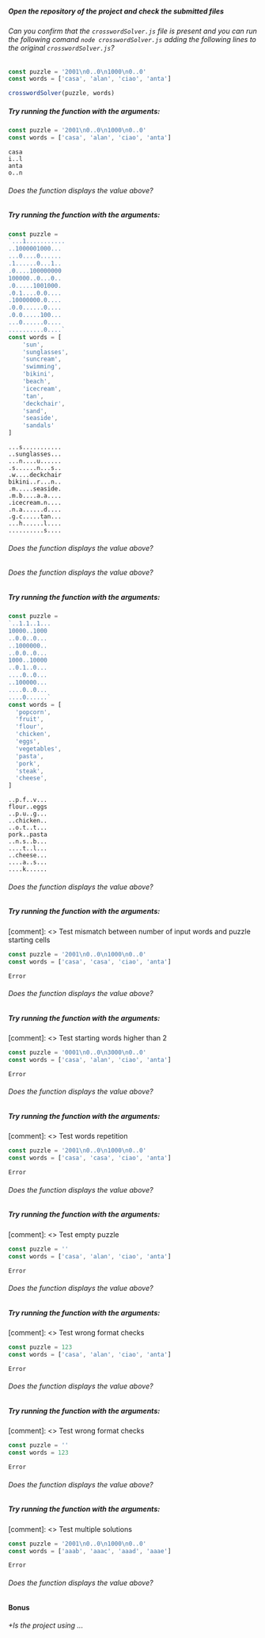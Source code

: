##### Open the repository of the project and check the submitted files

###### Can you confirm that the `crosswordSolver.js` file is present and you can run the following comand `node crosswordSolver.js` adding the following lines to the original `crosswordSolver.js`?
```js
const puzzle = '2001\n0..0\n1000\n0..0'
const words = ['casa', 'alan', 'ciao', 'anta']

crosswordSolver(puzzle, words)
```

##### Try running the function with the arguments:
```js
const puzzle = '2001\n0..0\n1000\n0..0'
const words = ['casa', 'alan', 'ciao', 'anta']
```

```
casa
i..l
anta
o..n
```

###### Does the function displays the value above?

##### Try running the function with the arguments:
```js
const puzzle = 
`...1...........
..1000001000...
...0....0......
.1......0...1..
.0....100000000
100000..0...0..
.0.....1001000.
.0.1....0.0....
.10000000.0....
.0.0......0....
.0.0.....100...
...0......0....
..........0....`
const words = [
	'sun',
	'sunglasses',
	'suncream',
	'swimming',
	'bikini',
	'beach',
	'icecream',
	'tan',
	'deckchair',
	'sand',
	'seaside',
	'sandals'
]
```

```
...s...........
..sunglasses...
...n....u......
.s......n...s..
.w....deckchair
bikini..r...n..
.m.....seaside.
.m.b....a.a....
.icecream.n....
.n.a......d....
.g.c.....tan...
...h......l....
..........s....
```

###### Does the function displays the value above?

###### Does the function displays the value above?

##### Try running the function with the arguments:
```js
const puzzle = 
`..1.1..1...
10000..1000
..0.0..0...
..1000000..
..0.0..0...
1000..10000
..0.1..0...
....0..0...
..100000...
....0..0...
....0......`
const words = [
  'popcorn',
  'fruit',
  'flour',
  'chicken',
  'eggs',
  'vegetables',
  'pasta',
  'pork',
  'steak',
  'cheese',
]
```

```
..p.f..v...
flour..eggs
..p.u..g...
..chicken..
..o.t..t...
pork..pasta
..n.s..b...
....t..l...
..cheese...
....a..s...
....k......
```

###### Does the function displays the value above?

##### Try running the function with the arguments:
[comment]: <> Test mismatch between number of input words and puzzle starting cells
```js
const puzzle = '2001\n0..0\n1000\n0..0'
const words = ['casa', 'casa', 'ciao', 'anta']
```

```
Error
```

###### Does the function displays the value above?

##### Try running the function with the arguments:
[comment]: <> Test starting words higher than 2
```js
const puzzle = '0001\n0..0\n3000\n0..0'
const words = ['casa', 'alan', 'ciao', 'anta']
```

```
Error
```

###### Does the function displays the value above?

##### Try running the function with the arguments:
[comment]: <> Test words repetition
```js
const puzzle = '2001\n0..0\n1000\n0..0'
const words = ['casa', 'casa', 'ciao', 'anta']
```

```
Error
```

###### Does the function displays the value above?

##### Try running the function with the arguments:
[comment]: <> Test empty puzzle
```js
const puzzle = ''
const words = ['casa', 'alan', 'ciao', 'anta']
```

```
Error
```

###### Does the function displays the value above?

##### Try running the function with the arguments:
[comment]: <> Test wrong format checks
```js
const puzzle = 123
const words = ['casa', 'alan', 'ciao', 'anta']
```

```
Error
```

###### Does the function displays the value above?

##### Try running the function with the arguments:
[comment]: <> Test wrong format checks
```js
const puzzle = ''
const words = 123
```

```
Error
```

###### Does the function displays the value above?

##### Try running the function with the arguments:
[comment]: <> Test multiple solutions 
```js
const puzzle = '2001\n0..0\n1000\n0..0'
const words = ['aaab', 'aaac', 'aaad', 'aaae']
```

```
Error
```

###### Does the function displays the value above?

#### Bonus

###### +Is the project using ...